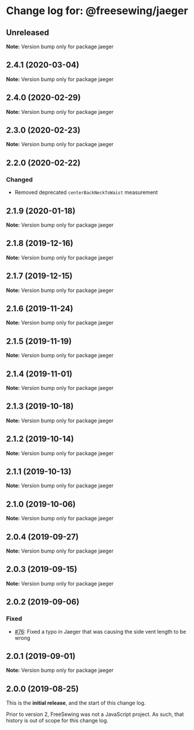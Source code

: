# Change log for: @freesewing/jaeger


## Unreleased

**Note:** Version bump only for package jaeger


## 2.4.1 (2020-03-04)

**Note:** Version bump only for package jaeger


## 2.4.0 (2020-02-29)

**Note:** Version bump only for package jaeger


## 2.3.0 (2020-02-23)

**Note:** Version bump only for package jaeger


## 2.2.0 (2020-02-22)

### Changed

 - Removed deprecated `centerBackNeckToWaist` measurement
## 2.1.9 (2020-01-18)

**Note:** Version bump only for package jaeger


## 2.1.8 (2019-12-16)

**Note:** Version bump only for package jaeger


## 2.1.7 (2019-12-15)

**Note:** Version bump only for package jaeger


## 2.1.6 (2019-11-24)

**Note:** Version bump only for package jaeger


## 2.1.5 (2019-11-19)

**Note:** Version bump only for package jaeger


## 2.1.4 (2019-11-01)

**Note:** Version bump only for package jaeger


## 2.1.3 (2019-10-18)

**Note:** Version bump only for package jaeger


## 2.1.2 (2019-10-14)

**Note:** Version bump only for package jaeger


## 2.1.1 (2019-10-13)

**Note:** Version bump only for package jaeger


## 2.1.0 (2019-10-06)

**Note:** Version bump only for package jaeger


## 2.0.4 (2019-09-27)

**Note:** Version bump only for package jaeger


## 2.0.3 (2019-09-15)

**Note:** Version bump only for package jaeger


## 2.0.2 (2019-09-06)

### Fixed

 - [#76](https://github.com/freesewing/freesewing.org/issues/76): Fixed a typo in Jaeger that was causing the side vent length to be wrong
## 2.0.1 (2019-09-01)

**Note:** Version bump only for package jaeger




## 2.0.0 (2019-08-25)

This is the **initial release**, and the start of this change log.

Prior to version 2, FreeSewing was not a JavaScript project.
As such, that history is out of scope for this change log.
